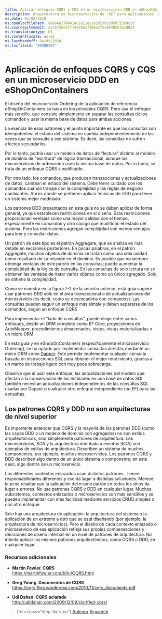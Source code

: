 ```yaml
---
title: Aplicar enfoques CQRS y CQS en un microservicio DDD en eShopOnContainers
description: Arquitectura de microservicios de .NET para aplicaciones .NET en contenedor | Información sobre cómo se implementa CQRS en el microservicio de pedidos en eShopOnContainers.
ms.date: 03/03/2020
ms.openlocfilehash: eda0ee374b41a81811e92e2829b10dc8515e0ccd
ms.sourcegitcommit: e3cbf26d67f7e9286c7108a2752804050762d02d
ms.translationtype: HT
ms.contentlocale: es-ES
ms.lasthandoff: 04/09/2020
ms.locfileid: "80988497"
---
```

# <a name="apply-cqrs-and-cqs-approaches-in-a-ddd-microservice-in-eshoponcontainers"></a>Aplicación de enfoques CQRS y CQS en un microservicio DDD en eShopOnContainers

El diseño del microservicio Ordering de la aplicación de referencia eShopOnContainers se basa en los principios CQRS. Pero usa el enfoque más sencillo, que consiste simplemente en separar las consultas de los comandos y usar la misma base de datos para ambas acciones.

La esencia de esos patrones y el punto importante es que las consultas son idempotentes: el estado del sistema no cambia independientemente de las veces que se consulte a ese sistema. Es decir, las consultas no sufren efectos secundarios.

Por lo tanto, podría usar un modelo de datos de "lectura" distinto al modelo de dominio de "escritura" de lógica transaccional, aunque los microservicios de ordenación usen la misma base de datos. Por lo tanto, se trata de un enfoque CQRS simplificado.

Por otro lado, los comandos, que producen transacciones y actualizaciones de datos, cambian el estado del sistema. Debe tener cuidado con los comandos cuando trabaje con la complejidad y las reglas de negocio cambiantes. Ahí es donde se prefieren aplicar técnicas de DDD para tener un sistema mejor modelado.

Los patrones DDD presentados en esta guía no se deben aplicar de forma general, ya que establecen restricciones en el diseño. Esas restricciones proporcionan ventajas como una mayor calidad con el tiempo, especialmente en comandos y otro código que modifican el estado del sistema. Pero las restricciones agregan complejidad con menos ventajas para leer y consultar datos.

Un patrón de este tipo es el patrón Aggregate, que se analiza en más detalle en secciones posteriores. En pocas palabras, en el patrón Aggregate, muchos objetos de dominio se tratan como una sola unidad como resultado de su relación en el dominio. Es posible que no siempre obtenga ventajas de este patrón en las consultas; puede aumentar la complejidad de la lógica de consulta. En las consultas de solo lectura no se obtienen las ventajas de tratar varios objetos como un único agregado. Solo se obtiene la complejidad.

Como se muestra en la figura 7-2 de la sección anterior, esta guía sugiere usar patrones DDD solo en el área transaccional o de actualizaciones del microservicio (es decir, como se desencadena con comandos). Las consultas pueden seguir un enfoque más simple y deben separarse de los comandos, según un enfoque CQRS.

Para implementar el "lado de consultas", puede elegir entre varios enfoques, desde un ORM completo como EF Core, proyecciones de AutoMapper, procedimientos almacenados, vistas, vistas materializadas o un micro ORM.

En esta guía y en eShopOnContainers (específicamente el microservicio Ordering), se ha optado por implementar consultas directas mediante un micro ORM como [Dapper](https://github.com/StackExchange/dapper-dot-net). Esto permite implementar cualquier consulta basada en instrucciones SQL para obtener el mejor rendimiento, gracias a un marco de trabajo ligero con muy poca sobrecarga.

Observe que al usar este enfoque, las actualizaciones del modelo que afectan a la conservación de las entidades en una base de datos SQL también necesitan actualizaciones independientes de las consultas SQL usadas por Dapper o cualquier otro enfoque independiente (no EF) para las consultas.

## <a name="cqrs-and-ddd-patterns-are-not-top-level-architectures"></a>Los patrones CQRS y DDD no son arquitecturas de nivel superior

Es importante entender que CQRS y la mayoría de los patrones DDD (como las capas DDD o un modelo de dominio con agregados) no son estilos arquitectónicos, sino simplemente patrones de arquitectura. Los microservicios, SOA y la arquitectura orientada a eventos (EDA) son ejemplos de estilos de arquitectura. Describen un sistema de muchos componentes, por ejemplo, muchos microservicios. Los patrones CQRS y DDD describen algo dentro de un único sistema o componente; en este caso, algo dentro de un microservicio.

Los diferentes contextos enlazados usan distintos patrones. Tienen responsabilidades diferentes y eso da lugar a distintas soluciones. Merece la pena resaltar que la aplicación del mismo patrón en todos los sitios da lugar a errores. No use patrones CQRS y DDD en cualquier lugar. Muchos subsistemas, contextos enlazados o microservicios son más sencillos y se pueden implementar con más facilidad mediante servicios CRUD simples o con otro enfoque.

Solo hay una arquitectura de aplicación: la arquitectura del sistema o la aplicación de un extremo a otro que se está diseñando (por ejemplo, la arquitectura de microservicios). Pero el diseño de cada contexto enlazado o microservicio de esa aplicación refleja sus propias compensaciones y decisiones de diseño internas en un nivel de patrones de arquitectura. No intente aplicar los mismos patrones arquitectónicos, como CQRS o DDD, en cualquier lugar.

### <a name="additional-resources"></a>Recursos adicionales

- **Martin Fowler. CQRS** \
  <https://martinfowler.com/bliki/CQRS.html>

- **Greg Young. Documentos de CQRS** \
  <https://cqrs.files.wordpress.com/2010/11/cqrs_documents.pdf>

- **Udi Dahan. CQRS aclarado** \
  <http://udidahan.com/2009/12/09/clarified-cqrs/>

>[!div class="step-by-step"]
>[Anterior](apply-simplified-microservice-cqrs-ddd-patterns.md)
>[Siguiente](cqrs-microservice-reads.md)
